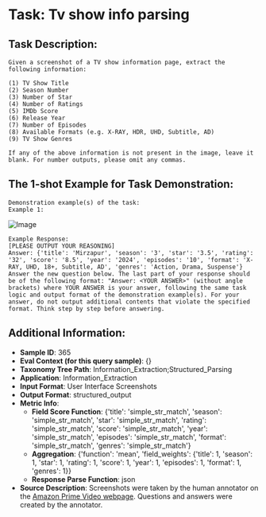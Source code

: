 # Task: Tv show info parsing

## Task Description:

```
Given a screenshot of a TV show information page, extract the following information:

(1) TV Show Title
(2) Season Number
(3) Number of Star
(4) Number of Ratings
(5) IMDb Score
(6) Release Year
(7) Number of Episodes
(8) Available Formats (e.g. X-RAY, HDR, UHD, Subtitle, AD)
(9) TV Show Genres

If any of the above information is not present in the image, leave it blank. For number outputs, please omit any commas.
```

## The 1-shot Example for Task Demonstration:

```
Demonstration example(s) of the task:
Example 1:
```

![Image](TV_show_info_parsing1.png)

```
Example Response:
[PLEASE OUTPUT YOUR REASONING]
Answer: {'title': 'Mirzapur', 'season': '3', 'star': '3.5', 'rating': '32', 'score': '8.5', 'year': '2024', 'episodes': '10', 'format': 'X-RAY, UHD, 18+, Subtitle, AD', 'genres': 'Action, Drama, Suspense'}
Answer the new question below. The last part of your response should be of the following format: "Answer: <YOUR ANSWER>" (without angle brackets) where YOUR ANSWER is your answer, following the same task logic and output format of the demonstration example(s). For your answer, do not output additional contents that violate the specified format. Think step by step before answering.
```

## Additional Information:

- **Sample ID**: 365
- **Eval Context (for this query sample)**: {}
- **Taxonomy Tree Path**: Information_Extraction;Structured_Parsing
- **Application**: Information_Extraction
- **Input Format**: User Interface Screenshots
- **Output Format**: structured_output
- **Metric Info**:
  - **Field Score Function**: {'title': 'simple_str_match', 'season': 'simple_str_match', 'star': 'simple_str_match', 'rating': 'simple_str_match', 'score': 'simple_str_match', 'year': 'simple_str_match', 'episodes': 'simple_str_match', 'format': 'simple_str_match', 'genres': 'simple_str_match'}
  - **Aggregation**: {'function': 'mean', 'field_weights': {'title': 1, 'season': 1, 'star': 1, 'rating': 1, 'score': 1, 'year': 1, 'episodes': 1, 'format': 1, 'genres': 1}}
  - **Response Parse Function**: json
- **Source Description**: Screenshots were taken by the human annotator on the [Amazon Prime Video webpage](https://www.primevideo.com/). Questions and answers were created by the annotator.

